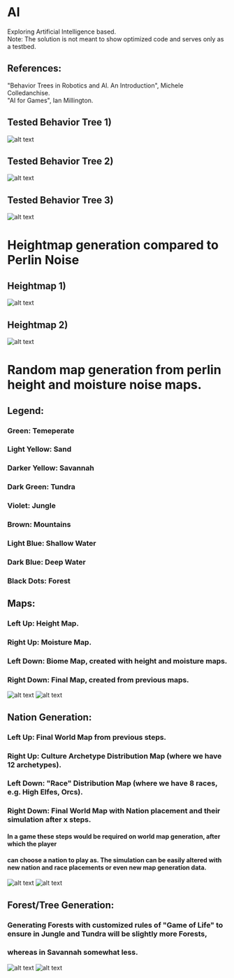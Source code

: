 # AI
Exploring Artificial Intelligence based.  
Note: The solution is not meant to show optimized code and serves only as a testbed.

## References: 
"Behavior Trees in Robotics and Al. An Introduction", Michele Colledanchise.  
"AI for Games", Ian Millington.

## Tested Behavior Tree 1)
![alt text](https://github.com/CyberPlaton/AI/blob/master/BT_0.1.png)

## Tested Behavior Tree 2)
![alt text](https://github.com/CyberPlaton/AI/blob/master/BT_0.2.png)

## Tested Behavior Tree 3)
![alt text](https://github.com/CyberPlaton/AI/blob/master/BT_0.3.png)

# Heightmap generation compared to Perlin Noise  
## Heightmap 1)
![alt text](https://github.com/CyberPlaton/AI/blob/master/HeightMaps_1.png)
## Heightmap 2)
![alt text](https://github.com/CyberPlaton/AI/blob/master/HeightMaps_2.png)

# Random map generation from perlin height and moisture noise maps.
## Legend:  
### Green: Temeperate
### Light Yellow: Sand
### Darker Yellow: Savannah
### Dark Green: Tundra
### Violet: Jungle
### Brown: Mountains
### Light Blue: Shallow Water
### Dark Blue: Deep Water
### Black Dots: Forest

## Maps:  
### Left Up: Height Map.
### Right Up: Moisture Map.
### Left Down: Biome Map, created with height and moisture maps.
### Right Down: Final Map, created from previous maps.  
![alt text](https://github.com/CyberPlaton/AI/blob/master/WorldGeneration_1.png)
![alt text](https://github.com/CyberPlaton/AI/blob/master/WorldGeneration_2.png)

## Nation Generation:  
### Left Up: Final World Map from previous steps.  
### Right Up: Culture Archetype Distribution Map (where we have 12 archetypes).  
### Left Down: "Race" Distribution Map (where we have 8 races, e.g. High Elfes, Orcs).  
### Right Down: Final World Map with Nation placement and their simulation after x steps.  
#### In a game these steps would be required on world map generation, after which the player
#### can choose a nation to play as. The simulation can be easily altered with new nation and race placements or even new map generation data.  
![alt text](https://github.com/CyberPlaton/AI/blob/master/WorldGeneration_3.png)
![alt text](https://github.com/CyberPlaton/AI/blob/master/WorldGeneration_4.png)

## Forest/Tree Generation:  
### Generating Forests with customized rules of "Game of Life" to ensure in Jungle and Tundra will be slightly more Forests,  
### whereas in Savannah somewhat less.  
![alt text](https://github.com/CyberPlaton/AI/blob/master/WorldGeneration_6.png)
![alt text](https://github.com/CyberPlaton/AI/blob/master/WorldGeneration_5.png)
